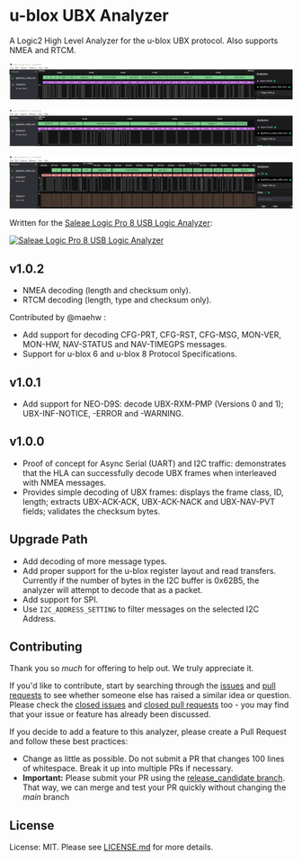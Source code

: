 
# u-blox UBX Analyzer
  
A Logic2 High Level Analyzer for the u-blox UBX protocol. Also supports NMEA and RTCM.

![Screen shot 1](./Screenshot_1.png)

![Screen shot 2](./Screenshot_2.png)

![Screen shot 3](./Screenshot_3.png)

Written for the [Saleae Logic Pro 8 USB Logic Analyzer](https://www.sparkfun.com/products/13196):

[![Saleae Logic Pro 8 USB Logic Analyzer](https://cdn.sparkfun.com//assets/parts/1/0/3/3/0/13196-04.jpg)](https://www.sparkfun.com/products/13196)

## v1.0.2

* NMEA decoding (length and checksum only).
* RTCM decoding (length, type and checksum only).

Contributed by @maehw :

* Add support for decoding CFG-PRT, CFG-RST, CFG-MSG, MON-VER, MON-HW, NAV-STATUS and NAV-TIMEGPS messages.
* Support for u-blox 6 and u-blox 8 Protocol Specifications.

## v1.0.1

* Add support for NEO-D9S: decode UBX-RXM-PMP (Versions 0 and 1); UBX-INF-NOTICE, -ERROR and -WARNING.

## v1.0.0

* Proof of concept for Async Serial (UART) and I2C traffic: demonstrates that the HLA can successfully decode UBX frames when interleaved with NMEA messages.
* Provides simple decoding of UBX frames: displays the frame class, ID, length; extracts UBX-ACK-ACK, UBX-ACK-NACK and UBX-NAV-PVT fields; validates the checksum bytes.

## Upgrade Path

* Add decoding of more message types.
* Add proper support for the u-blox register layout and read transfers. Currently if the number of bytes in the I2C buffer is 0x62B5, the analyzer will attempt to decode that as a packet.
* Add support for SPI.
* Use ```I2C_ADDRESS_SETTING``` to filter messages on the selected I2C Address.

## Contributing

Thank you so *much* for offering to help out. We truly appreciate it.

If you'd like to contribute, start by searching through the [issues](https://github.com/sparkfun/SparkFun_u-blox_UBX_HLA/issues) and [pull requests](https://github.com/sparkfun/SparkFun_u-blox_UBX_HLA/pulls) to see whether someone else has raised a similar idea or question.
Please check the [closed issues](https://github.com/sparkfun/SparkFun_u-blox_UBX_HLA/issues?q=is%3Aissue+is%3Aclosed)
and [closed pull requests](https://github.com/sparkfun/SparkFun_u-blox_UBX_HLA/pulls?q=is%3Apr+is%3Aclosed) too - you may find that your issue or feature has already been discussed.

If you decide to add a feature to this analyzer, please create a Pull Request and follow these best practices:

* Change as little as possible. Do not submit a PR that changes 100 lines of whitespace. Break it up into multiple PRs if necessary.
* **Important:** Please submit your PR using the [release_candidate branch](https://github.com/sparkfun/SparkFun_u-blox_UBX_HLA/tree/release_candidate). That way, we can merge and test your PR quickly without changing the _main_ branch

## License

License: MIT. Please see [LICENSE.md](./LICENSE.md) for more details.